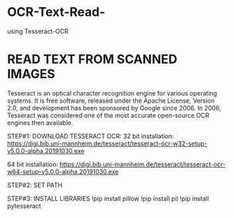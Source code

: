 # OCR-Text-Read-
using Tesseract-OCR

# READ TEXT FROM SCANNED IMAGES
Tesseract is an optical character recognition engine for various operating systems. It is free software, released under the Apache License, Version 2.0, and development has been sponsored by Google since 2006. In 2006, Tesseract was considered one of the most accurate open-source OCR engines then available.

STEP#1: DOWNLOAD TESSERACT OCR:
32 bit installation: https://digi.bib.uni-mannheim.de/tesseract/tesseract-ocr-w32-setup-v5.0.0-alpha.20191030.exe

64 bit installation: https://digi.bib.uni-mannheim.de/tesseract/tesseract-ocr-w64-setup-v5.0.0-alpha.20191030.exe

STEP#2: SET PATH

STEP#3: INSTALL LIBRARIES
!pip install pillow
!pip install pil
!pip install pytesseract

